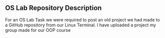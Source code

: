 ## OS Lab Repository Description

For an OS Lab Task we were required to post an old project we had made to a GitHub repository from our Linux Terminal. I have uploaded a project my group made for our OOP course
